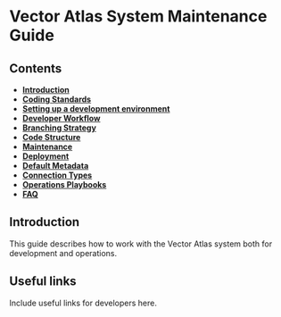 # Vector Atlas System Maintenance Guide

## Contents

* [**Introduction**](#introduction)
* [**Coding Standards**](./02-coding-standards.md)
* [**Setting up a development environment**](./03-setting-up-a-development-env.md)
* [**Developer Workflow**](./04-developer-workflow.md)
* [**Branching Strategy**](./05-branching-strategy.md)
* [**Code Structure**](./06-code-structure.md)
* [**Maintenance**](./07-maintenance.md)
* [**Deployment**](./08-deployment.md)
* [**Default Metadata**](./09-default-metadata.md)
* [**Connection Types**](./10-connection-types.md)
* [**Operations Playbooks**](./11-operations-playbooks.md)
* [**FAQ**](./12-faq.md)


## Introduction

This guide describes how to work with the Vector Atlas system both for development and operations.


## Useful links

Include useful links for developers here.